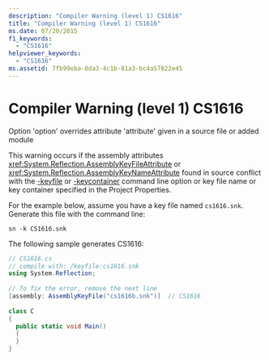 ```yaml
---
description: "Compiler Warning (level 1) CS1616"
title: "Compiler Warning (level 1) CS1616"
ms.date: 07/20/2015
f1_keywords: 
  - "CS1616"
helpviewer_keywords: 
  - "CS1616"
ms.assetid: 7fb99eba-8da3-4c1b-81a3-bc4a57822e45
---
```

# Compiler Warning (level 1) CS1616
Option 'option' overrides attribute 'attribute' given in a source file or added module  
  
 This warning occurs if the assembly attributes <xref:System.Reflection.AssemblyKeyFileAttribute> or <xref:System.Reflection.AssemblyKeyNameAttribute> found in source conflict with the [-keyfile](../compiler-options/keyfile-compiler-option.md) or [-keycontainer](../compiler-options/keycontainer-compiler-option.md) command line option or key file name or key container specified in the Project Properties.  
  
 For the example below, assume you have a key file named `cs1616.snk`. Generate this file with the command line:  
  
```console  
sn -k CS1616.snk  
```  
  
 The following sample generates CS1616:  
  
```csharp  
// CS1616.cs  
// compile with: /keyfile:cs1616.snk  
using System.Reflection;  
  
// To fix the error, remove the next line  
[assembly: AssemblyKeyFile("cs1616b.snk")]  // CS1616  
  
class C  
{  
  public static void Main()  
  {  
  }  
}  
```
